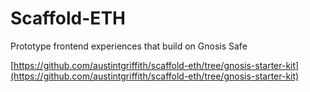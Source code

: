 # Scaffold-ETH

Prototype frontend experiences that build on Gnosis Safe

[https://github.com/austintgriffith/scaffold-eth/tree/gnosis-starter-kit](https://github.com/austintgriffith/scaffold-eth/tree/gnosis-starter-kit)
